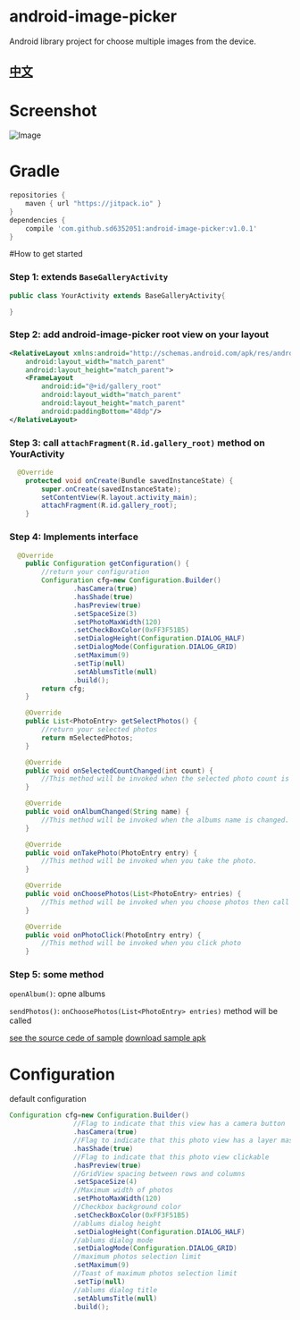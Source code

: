 # android-image-picker
Android library project for choose multiple images from the device.

## [中文](https://github.com/sd6352051/android-image-picker/blob/master/README-ZH.md)
# Screenshot
![Image][1]

# Gradle
``` groovy
repositories { 
    maven { url "https://jitpack.io" }
}
dependencies {
    compile 'com.github.sd6352051:android-image-picker:v1.0.1'
}
```

#How to get started
### Step 1:  extends `BaseGalleryActivity` 
``` java
public class YourActivity extends BaseGalleryActivity{

}
```
### Step 2:  add android-image-picker root view on your layout
``` xml
<RelativeLayout xmlns:android="http://schemas.android.com/apk/res/android"
    android:layout_width="match_parent"
    android:layout_height="match_parent">
    <FrameLayout
        android:id="@+id/gallery_root"
        android:layout_width="match_parent"
        android:layout_height="match_parent"
        android:paddingBottom="48dp"/>
</RelativeLayout>      
```
### Step 3:  call `attachFragment(R.id.gallery_root)` method on YourActivity
``` java 
  @Override
    protected void onCreate(Bundle savedInstanceState) {
        super.onCreate(savedInstanceState);
        setContentView(R.layout.activity_main);
        attachFragment(R.id.gallery_root);
    }
```

### Step 4: Implements interface
``` java
  @Override
    public Configuration getConfiguration() {
        //return your configuration
        Configuration cfg=new Configuration.Builder()
                .hasCamera(true)
                .hasShade(true)
                .hasPreview(true)
                .setSpaceSize(3)
                .setPhotoMaxWidth(120)
                .setCheckBoxColor(0xFF3F51B5)
                .setDialogHeight(Configuration.DIALOG_HALF)
                .setDialogMode(Configuration.DIALOG_GRID)
                .setMaximum(9)
                .setTip(null)
                .setAblumsTitle(null)
                .build();
        return cfg;
    }

    @Override
    public List<PhotoEntry> getSelectPhotos() {
        //return your selected photos
        return mSelectedPhotos;
    }

    @Override
    public void onSelectedCountChanged(int count) {
        //This method will be invoked when the selected photo count is changed.
    }

    @Override
    public void onAlbumChanged(String name) {
        //This method will be invoked when the albums name is changed.
    }

    @Override
    public void onTakePhoto(PhotoEntry entry) {
        //This method will be invoked when you take the photo.
    }

    @Override
    public void onChoosePhotos(List<PhotoEntry> entries) {
        //This method will be invoked when you choose photos then call sendPhotos() method.
    }

    @Override
    public void onPhotoClick(PhotoEntry entry) {
        //This method will be invoked when you click photo
    }

```
### Step 5:  some method

`openAlbum()`: opne albums 

`sendPhotos()`: `onChoosePhotos(List<PhotoEntry> entries)` method will be called 

[see the source cede of sample](https://github.com/sd6352051/android-image-picker/tree/master/app)
[download sample apk](https://github.com/sd6352051/android-image-picker/blob/master/sample.apk)

# Configuration
default configuration
``` java
Configuration cfg=new Configuration.Builder()
                //Flag to indicate that this view has a camera button
                .hasCamera(true)
                //Flag to indicate that this photo view has a layer mask
                .hasShade(true)
                //Flag to indicate that this photo view clickable
                .hasPreview(true)
                //GridView spacing between rows and columns
                .setSpaceSize(4)
                //Maximum width of photos
                .setPhotoMaxWidth(120)
                //Checkbox background color
                .setCheckBoxColor(0xFF3F51B5)
                //ablums dialog height
                .setDialogHeight(Configuration.DIALOG_HALF)
                //ablums dialog mode
                .setDialogMode(Configuration.DIALOG_GRID)
                //maximum photos selection limit
                .setMaximum(9)
                //Toast of maximum photos selection limit
                .setTip(null)
                //ablums dialog title
                .setAblumsTitle(null)
                .build();
```
  















[1]: https://github.com/sd6352051/android-image-picker/blob/master/gif/gallery.gif
